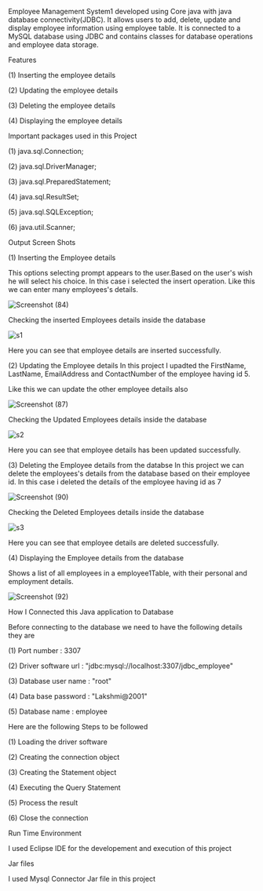 Employee Management System1 developed using Core java with java database connectivity(JDBC).
It allows users to add, delete, update and display employee information using employee table. 
It is connected to a MySQL database using JDBC and contains classes for database operations and employee data storage.


Features

(1) Inserting the employee details

(2) Updating the employee details

(3) Deleting the employee details

(4) Displaying the employee details


Important packages used in this Project

(1) java.sql.Connection;

(2) java.sql.DriverManager;

(3) java.sql.PreparedStatement;

(4) java.sql.ResultSet;

(5) java.sql.SQLException;

(6) java.util.Scanner;

Output Screen Shots


(1) Inserting the Employee details

This options selecting prompt appears to the user.Based on the user's wish he will select his choice. In this case i selected the insert operation. Like this we can enter many employees's details.

![Screenshot (84)](https://github.com/lakshmicdgithub/EmployeeManagementSystem1/assets/148479768/8f3f4516-5842-4599-8ad9-e9988af6be31)

Checking the inserted Employees details inside the database

![s1](https://github.com/lakshmicdgithub/EmployeeManagementSystem1/assets/148479768/a49674f8-a028-49d4-a1c6-896baed91b8c)

Here you can see that employee details are inserted successfully.


(2) Updating the Employee details
In this project I upadted the FirstName, LastName, EmailAddress and ContactNumber of the employee having id 5.

Like this we can update the other employee details also

![Screenshot (87)](https://github.com/lakshmicdgithub/EmployeeManagementSystem1/assets/148479768/516408a8-8bef-4890-b46c-039e27decc72)

Checking the Updated Employees details inside the database

![s2](https://github.com/lakshmicdgithub/EmployeeManagementSystem1/assets/148479768/53904b60-2873-4e8a-9666-1cee20652ba1)

Here you can see that employee details has been updated successfully.

(3) Deleting the Employee details from the databse
In this project we can delete the employees's details from the database based on their employee id. In this case i deleted the details of the employee having id as 7

![Screenshot (90)](https://github.com/lakshmicdgithub/EmployeeManagementSystem1/assets/148479768/9ba3e971-7dc0-49ff-989e-4809260d5b0c)

Checking the Deleted Employees details inside the database

![s3](https://github.com/lakshmicdgithub/EmployeeManagementSystem1/assets/148479768/ecad00e1-681d-41cb-9502-ddd98d856a48)

Here you can see that employee details are deleted successfully.


(4) Displaying the Employee details from the database

Shows a list of all employees in a employee1Table, with their personal and employment details.

![Screenshot (92)](https://github.com/lakshmicdgithub/EmployeeManagementSystem1/assets/148479768/c2c8c7f6-650f-4f51-9d5b-13dac9ddbf6b)

How I Connected this Java application to Database

Before connecting to the database we need to have the following details they are

(1) Port number : 3307

(2) Driver software url : "jdbc:mysql://localhost:3307/jdbc_employee"

(3) Database user name : "root"

(4) Data base password : "Lakshmi@2001"

(5) Database name : employee

Here are the following Steps to be followed

(1) Loading the driver software

(2) Creating the connection object

(3) Creating the Statement object

(4) Executing the Query Statement

(5) Process the result

(6) Close the connection


Run Time Environment

I used Eclipse IDE for the developement and execution of this project


Jar files

I used Mysql Connector Jar file in this project















